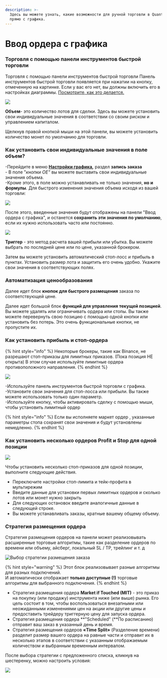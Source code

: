 ```yaml
---
description: >-
  Здесь вы можете узнать, какие возможности для ручной торговли в Quantower
  прямо с графика.
---
```


# Ввод ордера с графика

### Торговля с помощью панели инструментов быстрой торговли

Торговля с помощью панели инструментов быстрой торговли Панель инструментов быстрой торговли появляется при нажатии на кнопку, отмеченную на картинке. Если у вас его нет, вы должны включить его в настройках диаграммы. [Посмотрите, как это делается.](https://app.gitbook.com/@quantower/s/quantower-ru/\~/drafts/-MbBUVhc4TPnNLe\_OOl1/analytics-panels/chart/chart-settings)

![](../../.gitbook/assets/grafik-2021-07-07-12.50.06.png)

**Объем**- это количество лотов для сделки. Здесь вы можете установить свои индивидуальные значения в соответствии со своим риском и управлением капиталом.&#x20;

Щелкнув правой кнопкой мыши на этой панели, вы можете установить количество монет по умолчанию для торговли.

### **Как установить свои индивидуальные значения в поле объем?**

\-Перейдите в меню [**Настройки графика**](https://app.gitbook.com/@quantower/s/quantower-ru/\~/drafts/-MbeyqYlB3IwnbmL6nJY/analytics-panels/chart/chart-settings)**,** раздел **запись заказа**\
\- В поле "_кнопки ОЕ"_ вы можете выставить свои индивидуальные значения объема.\
\-Кроме этого, в поле можно устанавливать не только значения, **но и формулы**. Для быстрого изменения значения объема исходя из вашей торговли:

![](../../.gitbook/assets/formuly-obema-zakaza.png)

После этого, введенные значения будут отображены на панели "Ввод ордера с графика", и останется **сохранить эти значения по умолчанию**, если их нужно использовать часто или постоянно.

![](../../.gitbook/assets/formuly-obema-zakaza-rezultat.png)

**Триггер** - это метод расчета вашей прибыли или убытка. Вы можете выбрать по последней цене или по цене, указанной брокером.

Затем вы можете установить автоматический стоп-лосс и прибыль в пунктах. Установить размер лота и защитить его очень удобно. Укажите свои значения в соответствующих полях.

### **Автоматизация ценообразования**

Далее идет блок **кнопок для быстрого размещения** заказа по соответствующей цене.

Далее идет большой блок **функций для управления текущей позицией**. Вы можете удалять или ограничивать ордера или стопы. Вы также можете перевернуть свою позицию с помощью одной кнопки или установить без потерь. Это очень функциональные кнопки, не пропустите их.

### Как установить прибыль и стоп-ордера

{% hint style="info" %}
Некоторые брокеры, такие как Binance, не разрешают стоп-приказы для лимитных приказов. (Пока позиция НЕ открыта) В этом случае используйте лимитные ордера противоположного направления.
{% endhint %}

![](../../.gitbook/assets/stop-limit.gif)

\-Используйте панель инструментов быстрой торговли с графика. \
\-Установите свои значения для стоп-лосса или прибыли. Вы также можете использовать только один параметр.\
\-Используйте кнопку, чтобы активировать сделку с помощью мыши, чтобы установить лимитный ордер

{% hint style="info" %}
Если вы исполняете маркет ордер , указанные параметры стопа сохранят свои значения и будут установлены немедленно.
{% endhint %}

### Как установить несколько ордеров Profit и Stop для одной позиции <a href="#how-to-set-up-multiple-profit-and-stop-orders-for-one-position" id="how-to-set-up-multiple-profit-and-stop-orders-for-one-position"></a>

![](../../.gitbook/assets/neskolko-stop.gif)

Чтобы установить несколько стоп-приказов для одной позиции, выполните следующие действия.&#x20;

* Переключите настройки стоп-лимита и тейк-профита в мультирежим
* Введите данные для установки первых лимитных ордеров и сколько лотов или монет нужно закрыть
* Для следующих остановок введите аналогичные данные в следующей строке.
* Вы можете устанавливать заказы, кратные вашему общему объему.

### Стратегия размещения ордера

Стратегия размещения ордеров на панели может реализовывать расширенные торговые алгоритмы, такие как разделение ордеров по времени или объему, айсберг, локальный SL / TP, трейлинг и т. д

![Выбор стратегии размещения заказа](../../.gitbook/assets/cnhfntubz.png)

{% hint style="warning" %}
Этот блок реализовывает разные алгоритмы для разных подключений. \
И автоматически отображает **только доступные (!)** торговые алгоритмы для выбранного подключения.&#x20;
{% endhint %}

* Стратегия размещения ордера **Market if Touched (MIT)**  - это приказ на покупку (или продажу) инструмента ниже (или выше) рынка. Его цель состоит в том, чтобы воспользоваться внезапными или неожиданными изменениями цен на акции или другие цены и предоставить трейдеру триггерную цену для запуска ордера.
* Стратегия размещения ордера  **"Scheduled" (**По расписанию) отправит ваш заказ в указанный день и время.
* Стратегия размещения ордеров **«Time Split»** (Разделение времени) разделит размер вашего ордера на равные части и отправит их в несколько этапов в соответствии с указанным отображаемым количеством и выбранным временным интервалом.

После выбора стратегии с предложенного списка, кликнув на шестеренку, можно настроить условия:

![](../../.gitbook/assets/strategiya.gif)
